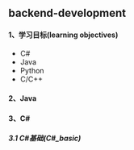 ## backend-development

#### 1、学习目标(learning objectives)

* C#
* Java
* Python
* C/C++



#### 2、Java



#### 3、C#

##### 3.1 C#基础(C#_basic)












